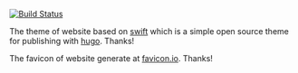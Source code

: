 [![Build Status](https://travis-ci.org/thinkerou/thinkerou.com.svg?branch=master)](https://travis-ci.org/thinkerou/thinkerou.com)

The theme of website based on [swift](https://github.com/onweru/hugo-swift-theme) which is a simple open source theme for publishing with [hugo](https://gohugo.io/). Thanks!

The favicon of website generate at [favicon.io](https://favicon.io/favicon-generator/). Thanks!
